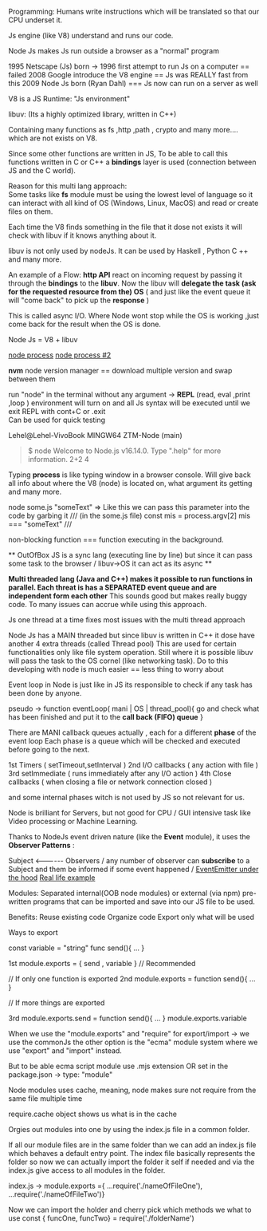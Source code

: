 Programming: Humans write instructions which will be translated so that our CPU underset it.

Js engine (like V8) understand and runs our code.

Node Js makes Js run outside a browser as a "normal" program

1995 Netscape (Js) born ->
1996 first attempt to run Js on a computer == failed
2008 Google introduce the V8 engine == Js was REALLY fast from this
2009 Node Js born (Ryan Dahl) === Js now can run on a server as well

V8 is a JS Runtime: "Js environment"

libuv: (Its a highly optimized library, written in C++)

Containing many functions as fs ,http ,path , crypto and many more.... which are not exists on V8.

Since some other functions are written in JS, To be able to call this functions written in C or C++ a **bindings** layer is used (connection between JS and the C world).

Reason for this multi lang approach:  
Some tasks like **fs** module must be using the lowest level of language so it can interact with all kind of OS (Windows, Linux, MacOS) and read or create files on them.

Each time the V8 finds something in the file that it dose not exists it will check with libuv if it knows anything about it.

libuv is not only used by nodeJs. It can be used by Haskell , Python C ++ and many more.

An example of a Flow: **http API** react on incoming request by passing it through the **bindings** to the **libuv**. Now the libuv will **delegate the task (ask for the requested resource from the) OS** ( and just like the event queue it will "come back" to pick up the **response** )

This is called async I/O. Where Node wont stop while the OS is working ,just come back for the result when the OS is done.

Node Js = V8 + libuv

[node process](nodeJs.png)
[node process #2](Node_processing_JS.png)

**nvm** node version manager == download multiple version and swap between them

run "node" in the terminal without any argument -> **REPL** (read, eval ,print ,loop ) environment will turn on and all Js syntax will be executed until we exit REPL with cont+C or .exit  
Can be used for quick testing

Lehel@Lehel-VivoBook MINGW64 ZTM-Node (main)

> $ node
> Welcome to Node.js v16.14.0.
> Type ".help" for more information.
> 2+2
> 4

Typing **process** is like typing window in a browser console. Will give back all info about where the V8 (node) is located on, what argument its getting and many more.

node some.js "someText" => Like this we can pass this parameter into the code by garbing it
///
(in the some.js file)
const mis = process.argv[2] mis === "someText"
///

non-blocking function === function executing in the background.

** OutOfBox JS is a sync lang (executing line by line) but since it can pass some task to the browser / libuv->OS it can act as its async **

**Multi threaded lang (Java and C++) makes it possible to run functions in parallel.
Each threat is has a SEPARATED event queue and are independent form each other**
This sounds good but makes really buggy code. To many issues can accrue while using this approach.

Js one thread at a time fixes most issues with the multi thread approach

Node Js has a MAIN threaded but since libuv is written in C++ it dose have another 4 extra threads (called Thread pool)
This are used for certain functionalities only like file system operation. Still where it is possible libuv will pass the task to the OS cornel (like networking task). Do to this developing with node is much easier == less thing to worry about

Event loop in Node is just like in JS its responsible to check if any task has been done by anyone.

pseudo ->
function eventLoop( mani | OS | thread_pool){
go and check what has been finished and put it to the **call back (FIFO) queue**
}

There are MANI callback queues actually , each for a different **phase** of the event loop
Each phase is a queue which will be checked and executed before going to the next.

1st Timers ( setTimeout,setInterval )
2nd I/O callbacks ( any action with file )
3rd setImmediate ( runs immediately after any I/O action )
4th Close callbacks ( when closing a file or network connection closed )

and some internal phases witch is not used by JS so not relevant for us.

Node is brilliant for Servers, but not good for CPU / GUI intensive task like Video processing or Machine Learning.

Thanks to NodeJs event driven nature (like the **Event** module), it uses the
**Observer Patterns** :

Subject <------ Observers / any number of observer can **subscribe** to a Subject and them be informed if some event happened /
[EventEmitter under the hood](eventEmitter.jpg)
[Real life example ](Real-case_emmit.jpg)

Modules: Separated internal(OOB node modules) or external (via npm) pre-written programs that can be imported and save into our JS file to be used.

Benefits:
Reuse existing code
Organize code
Export only what will be used

Ways to export

const variable = "string"
func send(){ ... }

1st module.exports = { send , variable } // Recommended

// If only one function is exported
2nd module.exports = function send(){ ... }

// If more things are exported

3rd module.exports.send = function send(){ ... }
module.exports.variable

When we use the "module.exports" and "require" for export/import -> we use the commonJs
the other option is the "ecma" module system where we use "export" and "import" instead.

But to be able ecma script module use .mjs extension OR set in the package.json -> type: "module"

Node modules uses cache, meaning, node makes sure not require from the same file multiple time

require.cache object shows us what is in the cache

Orgies out modules into one by using the index.js file in a common folder.

If all our module files are in the same folder than we can add an index.js file which behaves a default entry point. The index file basically represents the folder so now we can actually import the folder it self if needed and via the index.js give access to all modules in the folder.

index.js -> module.exports ={ ...require('./nameOfFileOne'), ...require('./nameOfFileTwo')}

Now we can import the holder and cherry pick which methods we what to use
const { funcOne, funcTwo} = require('./folderName')
